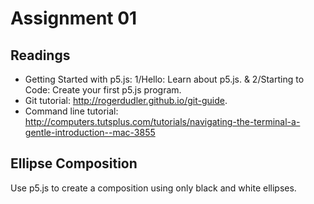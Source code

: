 # Assignment 01

## Readings
- Getting Started with p5.js: 1/Hello: Learn about p5.js. & 2/Starting to Code: Create your first p5.js program.
- Git tutorial: http://rogerdudler.github.io/git-guide. 
- Command line tutorial: http://computers.tutsplus.com/tutorials/navigating-the-terminal-a-gentle-introduction--mac-3855

## Ellipse Composition
Use p5.js to create a composition using only black and white ellipses.
